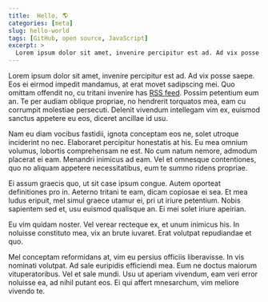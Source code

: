 ```yaml
---
title:  Hello, 🌎
categories: [meta]
slug: hello-world
tags: [GitHub, open source, JavaScript]
excerpt: >
  Lorem ipsum dolor sit amet, invenire percipitur est ad. Ad vix posse saepe. Eos ei eirmod impedit mandamus, at erat movet sadipscing mei.
---
```


<span class="text-drop-cap">L</span>orem ipsum dolor sit amet, invenire percipitur est ad. Ad vix posse saepe. Eos ei eirmod impedit mandamus, at erat movet sadipscing mei. Quo omittam offendit no, cu tritani invenire has [RSS feed](/feed.xml). Possim petentium eum an. Te per audiam oblique propriae, no hendrerit torquatos mea, eam cu corrumpit molestiae persecuti. Delenit vivendum intellegam vim ex, euismod sanctus appetere eu eos, diceret ancillae id usu.

Nam eu diam vocibus fastidii, ignota conceptam eos ne, solet utroque inciderint no nec. Elaboraret percipitur honestatis at his. Eu mea omnium volumus, lobortis comprehensam ne est. No cum natum nemore, admodum placerat ei eam. Menandri inimicus ad eam. Vel et omnesque contentiones, quo no aliquam appetere necessitatibus, eum te summo ridens propriae.

Ei assum graecis quo, ut sit case ipsum congue. Autem oporteat definitiones pro in. Aeterno tritani te eam, dicam copiosae ei sea. Et mea ludus eripuit, mel simul graece utamur ei, pri ut iriure petentium. Nobis sapientem sed et, usu euismod qualisque an. Ei mei solet iriure apeirian.

Eu vim quidam noster. Vel verear recteque ex, et unum inimicus his. In noluisse constituto mea, vix an brute iuvaret. Erat volutpat repudiandae et quo.

Mel conceptam reformidans at, vim eu persius officiis liberavisse. In vis nominati volutpat. Ad sale euripidis efficiendi mea. Eum ne doctus maiorum vituperatoribus. Vel et sale mundi. Usu ut aperiam vivendum, eam veri error noluisse ea, ad nihil putant eos. Ei qui affert mnesarchum, vim meliore vivendo te.
